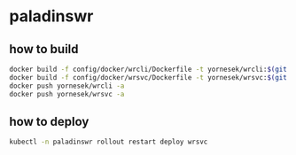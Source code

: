 # paladinswr

## how to build
```sh
docker build -f config/docker/wrcli/Dockerfile -t yornesek/wrcli:$(git rev-parse --short HEAD) -t yornesek/wrcli:latest .
docker build -f config/docker/wrsvc/Dockerfile -t yornesek/wrsvc:$(git rev-parse --short HEAD) -t yornesek/wrsvc:latest .
docker push yornesek/wrcli -a
docker push yornesek/wrsvc -a
```
## how to deploy
```sh
kubectl -n paladinswr rollout restart deploy wrsvc
```